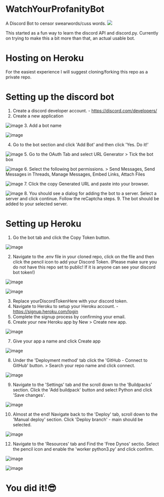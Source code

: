 # WatchYourProfanityBot
A Discord Bot to censor swearwords/cuss words.
![](https://tenor.com/view/watch-your-mouth-watch-your-profanity-watch-it-gif-5600117)

This started as a fun way to learn the discord API and discord.py.
Currently on trying to make this a bit more than that, an actual usable bot.
<br>
# Hosting on Heroku
For the easiest experience I will suggest cloning/forking this repo as a private repo.
<br>
# Setting up the discord bot
1. Create a discord developer account. - https://discord.com/developers/
2. Create a new application
 
![image](https://user-images.githubusercontent.com/65454356/149580620-f5e9820f-df76-4214-be92-333b62a3fa55.png)
3. Add a bot name

![image](https://user-images.githubusercontent.com/65454356/149580696-eab86a32-bb2d-44c6-a1c6-1dfe8914fab7.png)

4. Go to the bot section and click 'Add Bot' and then click 'Yes. Do it!'

![image](https://user-images.githubusercontent.com/65454356/149580820-c160a7f8-9338-4240-a761-75ad247d7ba2.png)
5. Go to the OAuth Tab and select URL Generator > Tick the bot box

![image](https://user-images.githubusercontent.com/65454356/149581253-0eb16b85-d244-4a87-9f87-49853d1a0ca2.png)
6. Select the following bot permissions. > Send Messages, Send Messages in Threads, Manage Messages, Embed Links, Attach Files

![image](https://user-images.githubusercontent.com/65454356/149581466-45c912a3-db5f-4ed8-b7e1-4dca97dbe758.png)
7. Click the copy Generated URL and paste into your browser.

![image](https://user-images.githubusercontent.com/65454356/149581622-3f8503fd-235e-4a9c-ba20-9c706dbc0e7e.png)
8. You should see a dialog for adding the bot to a server. Select a server and click continue. Follow the reCaptcha steps.
9. The bot should be added to your selected server.

# Setting up Heroku
1. Go the bot tab and click the Copy Token button.

![image](https://user-images.githubusercontent.com/65454356/149582005-1074030b-317d-4651-958e-8b44f5cc8218.png)

2. Navigate to the .env file in your cloned repo, click on the file and then click the pencil icon to add your Discord Token. (Please make sure you do not have this repo set to public! If it is anyone can see your discord bot token!)

![image](https://user-images.githubusercontent.com/65454356/149582340-4d96b2a8-305b-493e-a494-cb690cbd9b30.png)

![image](https://user-images.githubusercontent.com/65454356/149582364-ec7aa663-4274-43b4-a236-133e5777ea4d.png)

3. Replace yourDiscordTokenHere with your discord token.
4. Navigate to Heroku to setup your Heroku account. - https://signup.heroku.com/login
5. Complete the signup process by confirming your email.
6. Create your new Heroku app by New > Create new app.

![image](https://user-images.githubusercontent.com/65454356/149582946-646fdadb-b632-44ea-a028-cbdad488eb5b.png)

7. Give your app a name and click Create app

![image](https://user-images.githubusercontent.com/65454356/149583058-85bc47ca-3aef-4c36-9f46-2c8dd91d2cb9.png)

8. Under the 'Deployment method' tab click the 'GitHub - Connect to GitHub' button. > Search your repo name and click connect.

![image](https://user-images.githubusercontent.com/65454356/149583361-9b5a6555-2cab-48b0-90a3-3024fbfee653.png)

9. Navigate to the 'Settings' tab and the scroll down to the 'Buildpacks' section. Click the 'Add buildpack' button and select Python and click 'Save changes'.

![image](https://user-images.githubusercontent.com/65454356/149583706-6eef9418-3aac-4684-88e0-fc680478d200.png)

10. Almost at the end! Navigate back to the 'Deploy' tab, scroll down to the 'Manual deploy' section. Click 'Deploy branch' - main should be selected.

![image](https://user-images.githubusercontent.com/65454356/149583888-a0071593-79a0-4afd-b45a-c8aa0ed37bdf.png)

12. Navigate to the 'Resources' tab and Find the 'Free Dynos' sectio. Select the pencil icon and enable the 'worker python3.py' and click confirm.

![image](https://user-images.githubusercontent.com/65454356/149584632-98cc523f-0aac-4b41-b053-c925799fa8f2.png)

![image](https://user-images.githubusercontent.com/65454356/149584693-d93a56fa-60b8-4078-8875-58ff014782ab.png)

# You did it!:sunglasses:
